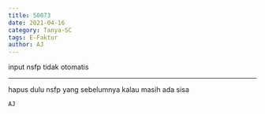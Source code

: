 ```yaml
---
title: 50073
date: 2021-04-16
category: Tanya-SC
tags: E-Faktur
author: AJ
---
```


input nsfp tidak otomatis

---

hapus dulu nsfp yang sebelumnya kalau masih ada sisa

`AJ`
